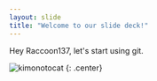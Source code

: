 ```yaml
---
layout: slide
title: "Welcome to our slide deck!"
---
```


Hey Raccoon137, let's start using git.

![kimonotocat](https://octodex.github.com/images/kimonotocat.png)
{: .center}
